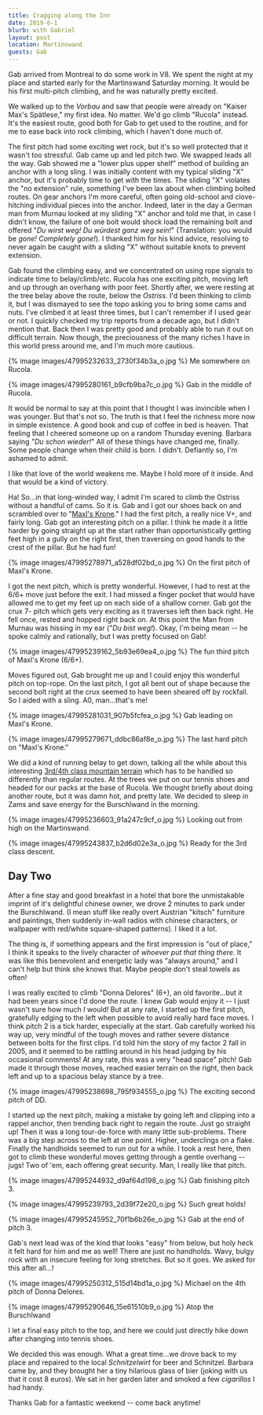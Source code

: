 ```yaml
---
title: Cragging along the Inn
date: 2019-6-1
blurb: with Gabriel
layout: post
location: Martinswand
guests: Gab
---
```


Gab arrived from Montreal to do some work in V8. We spent the night at my place and
started early for the Martinswand Saturday morning. It would be his first multi-pitch
climbing, and he was naturally pretty excited.

We walked up to the *Vorbau* and saw that people were already on "Kaiser Max's Spätlese,"
my first idea. No matter. We'd go climb "Rucola" instead. It's the easiest route,
good both for Gab to get used to the routine, and for me to ease back into rock
climbing, which I haven't done much of.

The first pitch had some exciting wet rock, but it's so well protected that it wasn't
too stressful. Gab came up and led pitch two. We swapped leads all the way.
Gab showed me a "lower plus upper shelf" method of building an anchor with a long
sling. I was initially content with my typical sliding "X" anchor, but it's probably
time to get with the times. The sliding "X" violates the "no extension" rule,
something I've been lax about when climbing bolted routes. On gear anchors I'm
more careful, often going old-school and clove-hitching individual pieces into
the anchor. Indeed, later in the day a German man from Murnau looked at my
sliding "X" anchor and told me that, in case I didn't know, the failure of one
bolt would shock load the remaining bolt and offered "*Du wirst weg! Du würdest ganz weg sein!*"
(Translation: you would be *gone! Completely gone!*). I thanked him for his
kind advice, resolving to never again be caught with a sliding "X" without
suitable knots to prevent extension.

Gab found the climbing easy, and we concentrated on using rope signals to indicate
time to belay/climb/etc. Rucola has one exciting pitch, moving left and up through
an overhang with poor feet. Shortly after, we were resting at the tree belay
above the route, below the *Ostriss*. I'd been thinking to climb it, but I was
dismayed to see the topo asking you to bring some cams and nuts. I've climbed it at
least three times, but I can't remember if I used gear or not. I quickly checked my
trip reports from a decade ago, but I didn't mention that. Back then I was pretty
good and probably able to run it out on difficult terrain. Now though, the preciousness
of the many riches I have in this world press around me, and I'm much more cautious.

{% image images/47995232633_2730f34b3a_o.jpg %}
Me somewhere on Rucola.


{% image images/47995280161_b9cfb9ba7c_o.jpg %}
Gab in the middle of Rucola.




It would be normal to say at this point that I thought I was invincible when I was younger.
But that's not so. The truth is that I feel the richness more now in simple existence.
A good book and cup of coffee in bed is heaven. That feeling that I cheered someone up
on a random Thursday evening. Barbara saying *"Du schon wieder!*" All of these things
have changed me, finally. Some people change when their child is born. I didn't.
Defiantly so, I'm ashamed to admit.

I like that love of the world weakens me. Maybe I hold more of it inside. And that would be
a kind of victory.

Ha! So...in that long-winded way, I admit I'm scared to climb the Ostriss without a handful
of cams. So it is. Gab and I got our shoes back on and scrambled over to "[Maxl's Krone](https://www.bergsteigen.com/fileadmin/userdaten/import/topos/280_Topo_616d1de9-836a-45ea-881b-bca4d4382d15_maxlskrone.pdf)."
I had the first pitch, a really nice V+, and fairly long. Gab got an interesting pitch on a pillar.
I think he made it a little harder by going straight up at the start rather than opportunistically
getting feet high in a gully on the right first, then traversing on good hands to the crest of the
pillar. But he had fun!

{% image images/47995278971_a528df02bd_o.jpg %}
On the first pitch of Maxl's Krone.


I got the next pitch, which is pretty wonderful. However, I had to rest at the 6/6+ move just
before the exit. I had missed a finger pocket that would have allowed me to get my feet up on
each side of a shallow corner. Gab got the crux 7- pitch which gets very exciting as it traverses
left then back right. He fell once, rested and hopped right back on. At this point the Man from
Murnau was hissing in my ear ("*Du bist weg!*). Okay, I'm being mean -- he spoke calmly and
rationally, but I was pretty focused on Gab!



{% image images/47995239162_5b93e69ea4_o.jpg %}
The fun third pitch of Maxl's Krone (6/6+).




Moves figured out, Gab brought me up and I could enjoy this wonderful pitch on top-rope.
On the last pitch, I got all bent out of shape because the second bolt right at the crux
seemed to have been sheared off by rockfall. So I aided with a sling. A0, man...that's me!

{% image images/47995281031_907b5fcfea_o.jpg %}
Gab leading on Maxl's Krone.


{% image images/47995279671_ddbc86af8e_o.jpg %}
The last hard pitch on "Maxl's Krone."


We did a kind of running belay to get down, talking all the while about this interesting
[3rd/4th class mountain terrain](https://www.summitpost.org/thoughts-on-4th-class-terrain/298107) which has to be handled so differently than regular routes.
At the trees we put on our tennis shoes and headed for our packs at the base of Rucola. We thought briefly
about doing another route, but it was damn hot, and pretty late. We decided to sleep in Zams and
save energy for the Burschlwand in the morning.

{% image images/47995236603_91a247c9cf_o.jpg %}
Looking out from high on the Martinswand.


{% image images/47995243837_b2d6d02e3a_o.jpg %}
Ready for the 3rd class descent.


## Day Two

After a fine stay and good breakfast in a hotel that bore the unmistakable imprint of it's delightful chinese owner,
we drove 2 minutes to park under the Burschlwand. (I mean stuff like really overt Austrian "kitsch" furniture and paintings,
then suddenly in-wall radios with chinese characters, or wallpaper with red/white square-shaped patterns). I liked
it a lot.

The thing is, if something appears and the first impression is "out of place," I think it speaks to the lively character
of *whoever put that thing there.* It was like this benevolent and energetic lady was "always around," and I can't help
but think she knows that. Maybe people don't steal towels as often!

I was really excited to climb "Donna Delores" (6+), an old favorite...but it had been years since I'd done the route.
I knew Gab would enjoy it -- I just wasn't sure how much *I* would! But at any rate, I started up the first pitch, gratefully
edging to the left when possible to avoid really hard face moves. I think pitch 2 is a tick harder, especially at the start.
Gab carefully worked his way up, very mindful of the tough moves and rather severe distance between bolts for the first clips.
I'd told him the story of my factor 2 fall in 2005, and it seemed to be rattling around in his head judging by his
occasional comments! At any rate, this was a very "head space" pitch! Gab made it through those moves, reached easier
terrain on the right, then back left and up to a spacious belay stance by a tree.

{% image images/47995238698_795f934555_o.jpg %}
The exciting second pitch of DD.


I started up the next pitch, making a mistake by going left and clipping into a rappel anchor, then  trending back right
to regain the route. Just go straight up! Then it was a long tour-de-force with many little sub-problems. There was a big
step across to the left at one point. Higher, underclings on a flake. Finally the handholds seemed to run out for a while.
I took a rest here, then got to climb these wonderful moves getting through a gentle overhang -- jugs! Two of 'em, each
offering great security. Man, I really like that pitch.

{% image images/47995244932_d9af64d198_o.jpg %}
Gab finishing pitch 3.




{% image images/47995239793_2d39f72e20_o.jpg %}
Such great holds!




{% image images/47995245952_70f1b6b26e_o.jpg %}
Gab at the end of pitch 3.


Gab's next lead was of the kind that looks "easy" from below, but holy heck it felt hard for him and me as well!
There are just no handholds. Wavy, bulgy rock with an insecure feeling for long stretches. But so it goes. We asked for
this after all...!

{% image images/47995250312_515d14bd1a_o.jpg %}
Michael on the 4th pitch of Donna Delores.



{% image images/47995290646_15e61510b9_o.jpg %}
Atop the Burschlwand


I let a final easy pitch to the top, and here we could just directly hike down after changing into tennis shoes.

We decided this was enough. What a great time...we drove back to my place and repaired to the local *Schnitzelwirt* for
beer and Schnitzel. Barbara came by, and they brought her a tiny hilarious glass of bier (joking with us that it cost
8 euros). We sat in her garden later and smoked a few *cigarillos* I had handy.

Thanks Gab for a fantastic weekend -- come back anytime!





